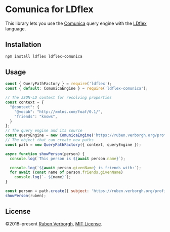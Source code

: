# Comunica for LDflex
This library lets you use
the [Comunica](https://github.com/comunica/comunica/) query engine
with the [LDflex](https://github.com/RubenVerborgh/LDflex) language.

## Installation
```bash
npm install ldflex ldflex-comunica
```

## Usage
```JavaScript
const { QueryPathFactory } = require('ldflex');
const { default: ComunicaEngine } = require('ldflex-comunica');

// The JSON-LD context for resolving properties
const context = {
  "@context": {
    "@vocab": "http://xmlns.com/foaf/0.1/",
    "friends": "knows",
  }
};
// The query engine and its source
const queryEngine = new ComunicaEngine('https://ruben.verborgh.org/profile/');
// The object that can create new paths
const path = new QueryPathFactory({ context, queryEngine });

async function showPerson(person) {
  console.log(`This person is ${await person.name}`);

  console.log(`${await person.givenName} is friends with:`);
  for await (const name of person.friends.givenName)
    console.log(`- ${name}`);
}

const person = path.create({ subject: 'https://ruben.verborgh.org/profile/#me' });
showPerson(ruben);
```

## License
©2018–present [Ruben Verborgh](https://ruben.verborgh.org/),
[MIT License](https://github.com/RubenVerborgh/LDflex/blob/master/LICENSE.md).

